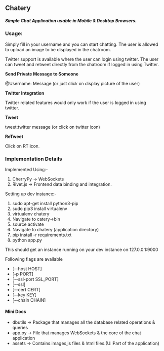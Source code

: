## Chatery

##### Simple Chat Application usable in Mobile & Desktop Browsers.

### Usage:

Simply fill in your username and you can start chatting. The user is allowed to upload an image to be displayed in the chatroom.

Twitter support is available where the user can login using twitter.
The user can tweet and retweet directly from the chatroom if logged in using Twitter.

**Send Private Message to Someone**

@Username: Message (or just click on display picture of the user)

**Twitter Integration**

Twitter related features would only work if the user is logged in using twitter.

**Tweet**

tweet:twitter message (or click on twitter icon)

**ReTweet**

Click on RT icon.


### Implementation Details

Implemented Using:-

1. CherryPy -> WebSockets
2. Rivet.js -> Frontend data binding and integration.


Setting up dev instance:-

1. sudo apt-get install python3-pip
2. sudo pip3 install virtualenv
3. virtualenv chatery
4. Navigate to catery->bin
5. source activate
6. Navigate to chatery (application directory)
7. pip install -r requirements.txt
8. python app.py


This should get an instance running on your dev instance on 127.0.0.1:9000

Following flags are available
- [--host HOST]
- [-p PORT]
- [--ssl-port SSL_PORT]
- [--ssl]
- [--cert CERT]
- [--key KEY]
- [--chain CHAIN]


#### Mini Docs
- dbutils -> Package that manages all the database related operations & queries
- app.py -> File that manages WebSockets & the core of the chat application
- assets -> Contains images,js files & html files.(UI Part of the application)




